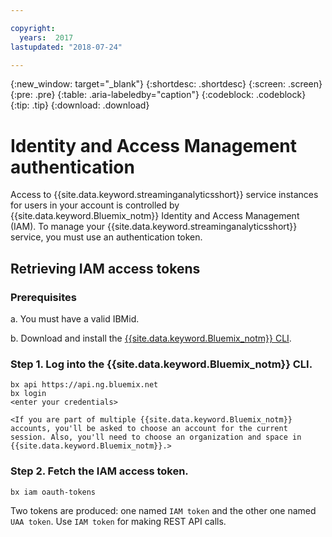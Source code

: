 ```yaml
---

copyright:
  years:  2017
lastupdated: "2018-07-24"

---
```


{:new_window: target="_blank"}
{:shortdesc: .shortdesc}
{:screen: .screen}
{:pre: .pre}
{:table: .aria-labeledby="caption"}
{:codeblock: .codeblock}
{:tip: .tip}
{:download: .download}


# Identity and Access Management authentication

Access to {{site.data.keyword.streaminganalyticsshort}} service instances for users in your account is controlled by {{site.data.keyword.Bluemix_notm}} Identity and Access Management (IAM). To manage your {{site.data.keyword.streaminganalyticsshort}} service, you must use an authentication token.

## Retrieving IAM access tokens

### Prerequisites

a. You must have a valid IBMid.

b. Download and install the [{{site.data.keyword.Bluemix_notm}} CLI](https://console.bluemix.net/docs/cli/reference/bluemix_cli/get_started.html#getting-started).

### Step 1. Log into the {{site.data.keyword.Bluemix_notm}} CLI.

```
bx api https://api.ng.bluemix.net
bx login
<enter your credentials>

<If you are part of multiple {{site.data.keyword.Bluemix_notm}} accounts, you'll be asked to choose an account for the current session. Also, you'll need to choose an organization and space in {{site.data.keyword.Bluemix_notm}}.>
```

### Step 2. Fetch the IAM access token.

```
bx iam oauth-tokens
```

Two tokens are produced: one named `IAM token` and the other one named `UAA token`. Use `IAM token` for making REST API calls.
